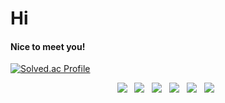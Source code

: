 # Hi
#### Nice to meet you!
<!--#### I work as a developer at Samsung Semes-->

[![Solved.ac Profile](http://mazassumnida.wtf/api/v2/generate_badge?boj=predy)](https://solved.ac/predy/)

<!--![hyp3rflow's solved.ac stats](https://github-readme-solvedac.hyp3rflow.vercel.app/api/?handle=predy) -->

<!--<h3 align="center"><b>🛠 Tech Stack 🛠</b></h3>-->
<p align="center">
<img src="https://img.shields.io/badge/c-%2300599C.svg?style=for-the-badge&logo=c&logoColor=white"></a> &nbsp  
<img src="https://img.shields.io/badge/c++-%2300599C.svg?style=for-the-badge&logo=c%2B%2B&logoColor=white"></a> &nbsp  
<img src="https://img.shields.io/badge/mysql-%2300f.svg?style=for-the-badge&logo=mysql&logoColor=white"/></a> &nbsp  
<img src="https://img.shields.io/badge/Android-3DDC84?style=for-the-badge&logo=android&logoColor=white"/></a> &nbsp 
<img src="https://img.shields.io/badge/Windows%2011-%230079d5.svg?style=for-the-badge&logo=Windows%2011&logoColor=white"/></a> &nbsp
<img src="https://img.shields.io/badge/Discord-%235865F2.svg?style=for-the-badge&logo=discord&logoColor=white"/></a> &nbsp

</p>


<!--
**Predy0616/Predy0616** is a ✨ _special_ ✨ repository because its `README.md` (this file) appears on your GitHub profile.

Here are some ideas to get you started:

- 🔭 I’m currently working on ...
- 🌱 I’m currently learning ...
- 👯 I’m looking to collaborate on ...
- 🤔 I’m looking for help with ...
- 💬 Ask me about ...
- 📫 How to reach me: ...
- 😄 Pronouns: ...
- ⚡ Fun fact: ...
-->
